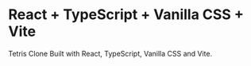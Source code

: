 # React + TypeScript + Vanilla CSS + Vite

Tetris Clone Built with React, TypeScript, Vanilla CSS and Vite.
